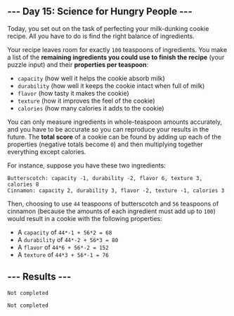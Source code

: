 <article class="day-desc"><h2>--- Day 15: Science for Hungry People ---</h2><p>Today, you set out on the task of perfecting your milk-dunking cookie recipe.  All you have to do is find the right balance of ingredients.</p>
<p>Your recipe leaves room for exactly <code>100</code> teaspoons of ingredients.  You make a list of the <b>remaining ingredients you could use to finish the recipe</b> (your puzzle input) and their <b>properties per teaspoon</b>:</p>
<ul>
<li><code>capacity</code> (how well it helps the cookie absorb milk)</li>
<li><code>durability</code> (how well it keeps the cookie intact when full of milk)</li>
<li><code>flavor</code> (how tasty it makes the cookie)</li>
<li><code>texture</code> (how it improves the feel of the cookie)</li>
<li><code>calories</code> (how many calories it adds to the cookie)</li>
</ul>
<p>You can only measure ingredients in whole-teaspoon amounts accurately, and you have to be accurate so you can reproduce your results in the future.  The <b>total score</b> of a cookie can be found by adding up each of the properties (negative totals become <code>0</code>) and then multiplying together everything except calories.</p>
<p>For instance, suppose you have <span title="* I know what your preference is, but...">these two ingredients</span>:</p>
<pre><code>Butterscotch: capacity -1, durability -2, flavor 6, texture 3, calories 8
Cinnamon: capacity 2, durability 3, flavor -2, texture -1, calories 3
</code></pre>
<p>Then, choosing to use <code>44</code> teaspoons of butterscotch and <code>56</code> teaspoons of cinnamon (because the amounts of each ingredient must add up to <code>100</code>) would result in a cookie with the following properties:</p>
<ul>
<li>A <code>capacity</code> of <code>44*-1 + 56*2 = 68</code></li>
<li>A <code>durability</code> of <code>44*-2 + 56*3 = 80</code></li>
<li>A <code>flavor</code> of <code>44*6 + 56*-2 = 152</code></li>
<li>A <code>texture</code> of <code>44*3 + 56*-1 = 76</code></li>
</ul>


</article>

<form method="post" action="15/answer"><input type="hidden" name="level" value="1"></form>
<h2>--- Results ---</h2>
<pre><code>Not completed</code></pre>
<pre><code>Not completed</code></pre>
